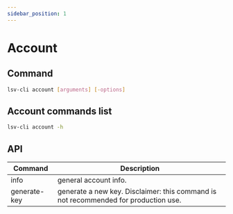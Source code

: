 ```yaml
---
sidebar_position: 1
---
```


# Account

## Command

```bash
lsv-cli account [arguments] [-options]
```

## Account commands list

```bash
lsv-cli account -h
```

## API

| Command      | Description                                                                         |
| ------------ | ----------------------------------------------------------------------------------- |
| info         | general account info.                                                               |
| generate-key | generate a new key. Disclaimer: this command is not recommended for production use. |
